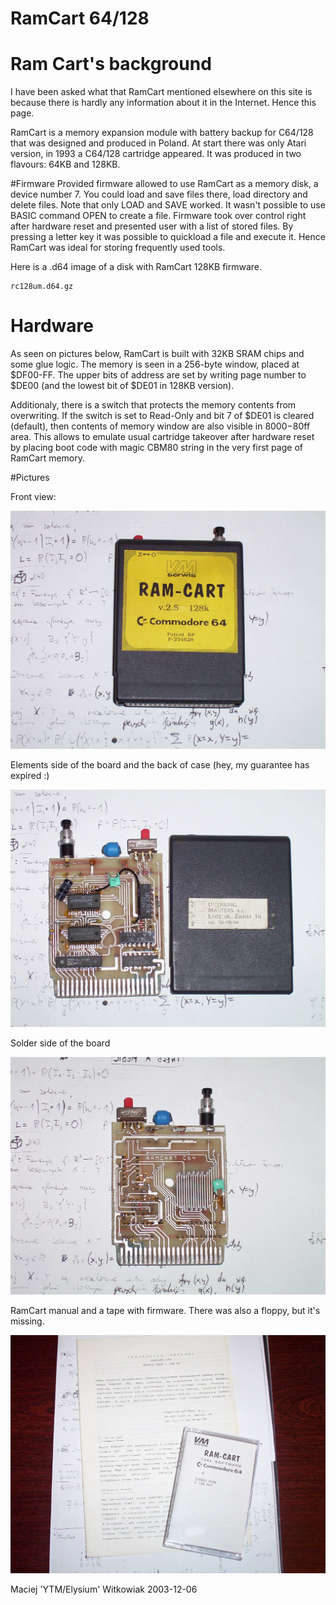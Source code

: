 RamCart 64/128
==============

# Ram Cart's background

I have been asked what that RamCart mentioned elsewhere on this site is because there is hardly
any information about it in the Internet. Hence this page.

RamCart is a memory expansion module with battery backup for C64/128 that was designed and produced
in Poland. At start there was only Atari version, in 1993 a C64/128 cartridge appeared.
It was produced in two flavours: 64KB and 128KB.

#Firmware
Provided firmware allowed to use RamCart as a memory disk, a device number 7.
You could load and save files there, load directory and delete files. Note that only LOAD and SAVE
worked. It wasn't possible to use BASIC command OPEN to create a file. Firmware took over control
right after hardware reset and presented user with a list of stored files. By pressing a letter
key it was possible to quickload a file and execute it. Hence RamCart was ideal for storing
frequently used tools.

Here is a .d64 image of a disk with RamCart 128KB firmware.
```
rc128um.d64.gz
```

# Hardware
As seen on pictures below, RamCart is built with 32KB SRAM chips and some glue logic. The memory
is seen in a 256-byte window, placed at $DF00-FF. The upper bits of address are set by writing
page number to $DE00 (and the lowest bit of $DE01 in 128KB version).

Additionaly, there is a switch that protects the memory contents from overwriting. If the switch
is set to Read-Only and bit 7 of $DE01 is cleared (default), then contents of memory window are
also visible in $8000-$80ff area. This allows to emulate usual cartridge takeover after hardware
reset by placing boot code with magic CBM80 string in the very first page of RamCart memory.

#Pictures

Front view:

![RamCart front](/photos/rc-01-front.jpg?raw=true) 

Elements side of the board and the back of case (hey, my guarantee has expired :)

![RamCart inside front and back of case](/photos/rc-02-inside-front.jpg?raw=true) 

Solder side of the board

![RamCart inside back](/photos/rc-03-inside-back.jpg?raw=true)

RamCart manual and a tape with firmware. There was also a floppy, but it's missing.

![RamCart manual and firmware tape](/photos/rc-04-manual-tape.jpg?raw=true)

Maciej 'YTM/Elysium' Witkowiak
2003-12-06
